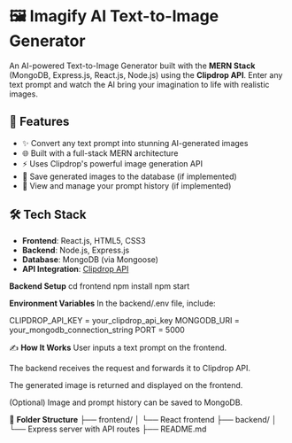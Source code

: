 # 🖼️ Imagify AI Text-to-Image Generator

An AI-powered Text-to-Image Generator built with the **MERN Stack** (MongoDB, Express.js, React.js, Node.js) using the **Clipdrop API**. Enter any text prompt and watch the AI bring your imagination to life with realistic images.

## 🚀 Features

- ✨ Convert any text prompt into stunning AI-generated images
- 🌐 Built with a full-stack MERN architecture
- ⚡ Uses Clipdrop's powerful image generation API
- 💾 Save generated images to the database (if implemented)
- 🔁 View and manage your prompt history (if implemented)

## 🛠️ Tech Stack

- **Frontend**: React.js, HTML5, CSS3
- **Backend**: Node.js, Express.js
- **Database**: MongoDB (via Mongoose)
- **API Integration**: [Clipdrop API](https://clipdrop.co/apis)



**Backend Setup**
cd frontend
npm install
npm start

 **Environment Variables**
 In the backend/.env file, include:

 CLIPDROP_API_KEY = your_clipdrop_api_key
MONGODB_URI = your_mongodb_connection_string
PORT = 5000

✍️ **How It Works**
User inputs a text prompt on the frontend.

The backend receives the request and forwards it to Clipdrop API.

The generated image is returned and displayed on the frontend.

(Optional) Image and prompt history can be saved to MongoDB.


📂 **Folder Structure**
├── frontend/
│   └── React frontend
├── backend/
│   └── Express server with API routes
├── README.md
